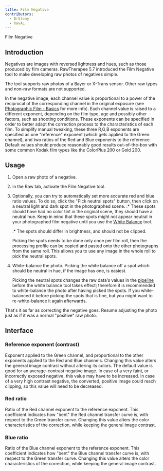 ```yaml
---
title: Film Negative
contributors:
  - DrSlony
  - XavAL
---
```


<div class="pagetitle">

Film Negative

</div>

## Introduction

Negatives are images with reversed lightness and hues, such as those
produced by film cameras. RawTherapee 5.7 introduced the Film Negative
tool to make developing raw photos of negatives simple.

The tool supports raw photos of a Bayer or X-Trans sensor. Other raw
types and non-raw formats are not supported.

In the negative image, each channel value is proportional to a power of
the reciprocal of the corresponding channel in the original exposure
(see [Photographic Film -
Basics](https://en.wikipedia.org/wiki/Photographic_film#Film_basics) for
more info). Each channel value is raised to a different exponent,
depending on the film type, age and possibly other factors, such as
shooting conditions. These exponents can be specified in order to better
adapt the correction process to the characteristics of each film. To
simplify manual tweaking, these three R,G,B exponents are specified as
one "reference" exponent (which gets applied to the Green channel), and
two ratios of the Red and Blue exponents to the reference. Default
values should produce reasonably good results out-of-the-box with some
common Kodak film types like the ColorPlus 200 or Gold 200.

## Usage

1.  Open a raw photo of a negative.
2.  In the Raw tab, activate the Film Negative tool.
3.  Optionally, you can try to automatically set more accurate red and
    blue ratio values. To do so, click the "Pick neutral spots" button,
    then click on a neutral light and dark spot in the photographed
    scene.
    :\* These spots should have had no color tint in the original scene,
    they should have a neutral hue. Keep in mind that these spots might
    not appear neutral in your photographed film negative until you use
    the [White Balance](White_Balance.md) tool.

    :\* The spots should differ in brightness, and should not be
    clipped.

      
    Picking the spots needs to be done only once per film roll, then the
    processing profile can be copied and pasted onto the other
    photographs from the same roll. This allows you to use any image in
    the whole roll to pick the neutral spots.
4.  White-balance the photo. Picking the white balance off a spot which
    should be neutral in hue, if the image has one, is easiest.
      
    Picking the neutral spots changes the raw data's values in the
    [pipeline](Toolchain_Pipeline.md) before the white balance
    tool takes effect; therefore it is recommended to white-balance the
    photo after having picked the spots. If you white-balanced it before
    picking the spots that is fine, but you might want to
    re-white-balance it again afterwards.

That's it as far as correcting the negative goes. Resume adjusting the
photo just as if it was a normal "positive" raw photo.

## Interface

### Reference exponent (contrast)

Exponent applied to the Green channel, and proportional to the other
exponents applied to the Red and Blue channels. Changing this value
alters the general image contrast without altering its colors. The
default value is good for an average-contrast negative image. In case of
a very faint, or incorrectly exposed negative, this value may have to be
increased. In case of a very high contrast negative, the converted,
positive image could reach clipping, so this value will need to be
decreased.

### Red ratio

Ratio of the Red channel exponent to the reference exponent. This
coefficient indicates how "bent" the Red channel transfer curve is, with
respect to the Green transfer curve. Changing this value alters the
color characteristics of the correction, while keeping the general image
contrast.

### Blue ratio

Ratio of the Blue channel exponent to the reference exponent. This
coefficient indicates how "bent" the Blue channel transfer curve is,
with respect to the Green transfer curve. Changing this value alters the
color characteristics of the correction, while keeping the general image
contrast.
